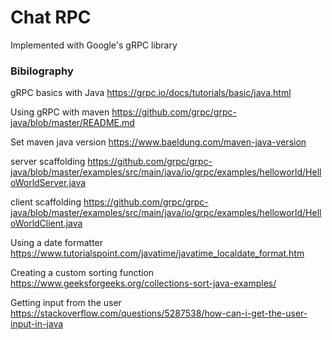 # Chat RPC
Implemented with Google's gRPC library

### Bibilography
gRPC basics with Java
https://grpc.io/docs/tutorials/basic/java.html

Using gRPC with maven
https://github.com/grpc/grpc-java/blob/master/README.md

Set maven java version
https://www.baeldung.com/maven-java-version

server scaffolding
https://github.com/grpc/grpc-java/blob/master/examples/src/main/java/io/grpc/examples/helloworld/HelloWorldServer.java

client scaffolding
https://github.com/grpc/grpc-java/blob/master/examples/src/main/java/io/grpc/examples/helloworld/HelloWorldClient.java

Using a date formatter
https://www.tutorialspoint.com/javatime/javatime_localdate_format.htm

Creating a custom sorting function
https://www.geeksforgeeks.org/collections-sort-java-examples/

Getting input from the user
https://stackoverflow.com/questions/5287538/how-can-i-get-the-user-input-in-java
